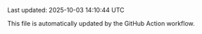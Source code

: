 Last updated: 2025-10-03 14:10:44 UTC

This file is automatically updated by the GitHub Action workflow.
